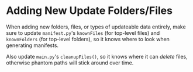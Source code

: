 Adding New Update Folders/Files
===============================

When adding new folders, files, or types of updateable data entirely,
make sure to update `manifest.py`'s
`knownFiles` (for top-level files)
and `knownFolders` (for top-level folders),
so it knows where to look when generating manifests.

Also update `main.py`'s `cleanupFiles()`,
so it knows where it can *delete* files,
otherwise phantom paths will stick around over time.